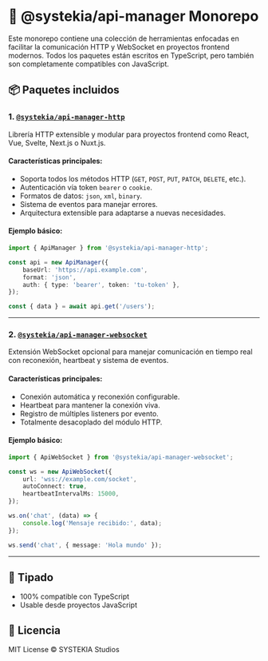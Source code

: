 # 🧰 @systekia/api-manager Monorepo

Este monorepo contiene una colección de herramientas enfocadas en facilitar la comunicación HTTP y WebSocket en proyectos frontend modernos. Todos los paquetes están escritos en TypeScript, pero también son completamente compatibles con JavaScript.

## 📦 Paquetes incluidos

### 1. [`@systekia/api-manager-http`](./packages/http)

Librería HTTP extensible y modular para proyectos frontend como React, Vue, Svelte, Next.js o Nuxt.js.

#### Características principales:

-   Soporta todos los métodos HTTP (`GET`, `POST`, `PUT`, `PATCH`, `DELETE`, etc.).
-   Autenticación vía token `bearer` o `cookie`.
-   Formatos de datos: `json`, `xml`, `binary`.
-   Sistema de eventos para manejar errores.
-   Arquitectura extensible para adaptarse a nuevas necesidades.

#### Ejemplo básico:

```ts
import { ApiManager } from '@systekia/api-manager-http';

const api = new ApiManager({
    baseUrl: 'https://api.example.com',
    format: 'json',
    auth: { type: 'bearer', token: 'tu-token' },
});

const { data } = await api.get('/users');
```

---

### 2. [`@systekia/api-manager-websocket`](./packages/websocket)

Extensión WebSocket opcional para manejar comunicación en tiempo real con reconexión, heartbeat y sistema de eventos.

#### Características principales:

-   Conexión automática y reconexión configurable.
-   Heartbeat para mantener la conexión viva.
-   Registro de múltiples listeners por evento.
-   Totalmente desacoplado del módulo HTTP.

#### Ejemplo básico:

```ts
import { ApiWebSocket } from '@systekia/api-manager-websocket';

const ws = new ApiWebSocket({
    url: 'wss://example.com/socket',
    autoConnect: true,
    heartbeatIntervalMs: 15000,
});

ws.on('chat', (data) => {
    console.log('Mensaje recibido:', data);
});

ws.send('chat', { message: 'Hola mundo' });
```

---

## 🧪 Tipado

-   100% compatible con TypeScript
-   Usable desde proyectos JavaScript

## 📄 Licencia

MIT License © SYSTEKIA Studios
